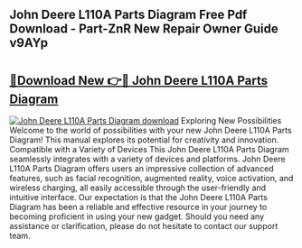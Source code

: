 ## John Deere L110A Parts Diagram Free Pdf Download - Part-ZnR New Repair Owner Guide v9AYp

# <h2><a href="http://dfmsv88.blite.top/?on=John+Deere+L110A+Parts+Diagram">🔗Download New 👉🔴 John Deere L110A Parts Diagram</a></h2>

[![John Deere L110A Parts Diagram download](https://i.imgur.com/lujVjoI.png)](http://dfmsv88.blite.top/?on=John+Deere+L110A+Parts+Diagram)
Exploring New Possibilities Welcome to the world of possibilities with your new John Deere L110A Parts Diagram! This manual explores its potential for creativity and innovation. Compatible with a Variety of Devices This John Deere L110A Parts Diagram seamlessly integrates with a variety of devices and platforms. John Deere L110A Parts Diagram offers users an impressive collection of advanced features, such as facial recognition, augmented reality, voice activation, and wireless charging, all easily accessible through the user-friendly and intuitive interface. Our expectation is that the John Deere L110A Parts Diagram has been a reliable and effective resource in your journey to becoming proficient in using your new gadget. Should you need any assistance or clarification, please do not hesitate to contact our support team.
